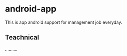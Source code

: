 # android-app
  This is app android support for management job everyday.
## Teachnical
  ..........
